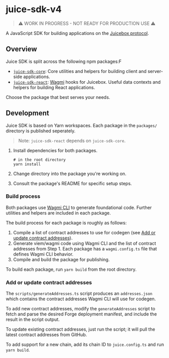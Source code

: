 # juice-sdk-v4

> ⚠️ WORK IN PROGRESS - NOT READY FOR PRODUCTION USE ⚠️

A JavaScript SDK for building applications on the [Juicebox protocol](https://docs.juicebox.money/).

## Overview

Juice SDK is split across the following npm packages:F

- [`juice-sdk-core`](./packages/core/README.md): Core utilities and helpers for building client and server-side applications.
- [`juice-sdk-react`](./packages/react/README.md): [Wagmi](https://wagmi.sh/) hooks for Juicebox. Useful data contexts and helpers for building React applications.

Choose the package that best serves your needs.

## Development

Juice SDK is based on Yarn workspaces. Each package in the `packages/` directory is published seperately.

> Note: `juice-sdk-react` depends on `juice-sdk-core`.

1. Install dependencies for both packages.

   ```
   # in the root directory
   yarn install
   ```

1. Change directory into the package you're working on.
1. Consult the package's README for specific setup steps.

### Build process

Both packages use [Wagmi CLI](https://wagmi.sh/cli/getting-started) to generate foundational code. Further utilities and helpers are included in each package.

The build process for each package is roughly as follows:

1. Compile a list of contract addresses to use for codegen (see [Add or update contract addresses](#add-or-update-contract-addresses)).
1. Generate viem/wagmi code using Wagmi CLI and the list of contract addresses from Step 1. Each package has a `wagmi.config.ts` file that defines Wagmi CLI behavior.
1. Compile and build the package for publishing.

To build each package, run `yarn build` from the root directory.

### Add or update contract addresses

The `scripts/generateAddresses.ts` script produces an `addresses.json` which contains the contract addresses Wagmi CLI will use for codegen.

To add new contract addresses, modify the `generateAddresses` script to fetch and parse the desired Forge deployment manifest, and include the result in the script output.

To update existing contract addresses, just run the script; it will pull the latest contract addresses from GitHub.

To add support for a new chain, add its chain ID to `juice.config.ts` and run `yarn build`.
